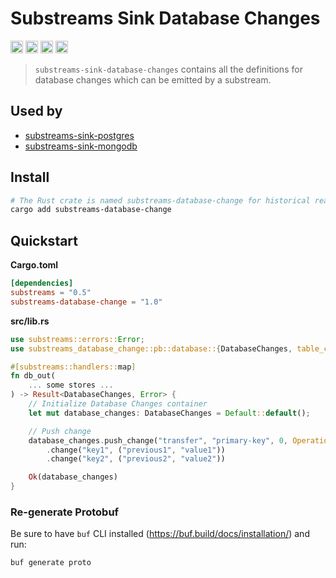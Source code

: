 # Substreams Sink Database Changes

[<img alt="github" src="https://img.shields.io/badge/Github-substreams.database-8da0cb?style=for-the-badge&logo=github" height="20">](https://github.com/streamingfast/substreams-sink-database-changes)
[<img alt="crates.io" src="https://img.shields.io/crates/v/substreams-sink-database-changes.svg?style=for-the-badge&color=fc8d62&logo=rust" height="20">](https://crates.io/crates/substreams-sink-database-changes)
[<img alt="docs.rs" src="https://img.shields.io/badge/docs.rs-substreams.database-66c2a5?style=for-the-badge&labelColor=555555&logo=docs.rs" height="20">](https://docs.rs/substreams-sink-database-changes)
[<img alt="GitHub Workflow Status" src="https://img.shields.io/github/actions/workflow/status/streamingfast/substreams-sink-database-changes/ci.yml?branch=develop&style=for-the-badge" height="20">](https://github.com/streamingfast/substreams-sink-database-changes/actions?query=branch%3Adevelop)

> `substreams-sink-database-changes` contains all the definitions for database changes which can be emitted by a substream.

## Used by

- [substreams-sink-postgres](https://github.com/streamingfast/substreams-sink-postgres)
- [substreams-sink-mongodb](https://github.com/streamingfast/substreams-sink-mongodb)

## Install

```bash
# The Rust crate is named substreams-database-change for historical reasons
cargo add substreams-database-change
```

## Quickstart

**Cargo.toml**

```toml
[dependencies]
substreams = "0.5"
substreams-database-change = "1.0"
```

**src/lib.rs**

```rust
use substreams::errors::Error;
use substreams_database_change::pb::database::{DatabaseChanges, table_change::Operation};

#[substreams::handlers::map]
fn db_out(
    ... some stores ...
) -> Result<DatabaseChanges, Error> {
    // Initialize Database Changes container
    let mut database_changes: DatabaseChanges = Default::default();

    // Push change
    database_changes.push_change("transfer", "primary-key", 0, Operation::Create)
        .change("key1", ("previous1", "value1"))
        .change("key2", ("previous2", "value2"))

    Ok(database_changes)
}
```

### Re-generate Protobuf

Be sure to have `buf` CLI installed (https://buf.build/docs/installation/) and run:

```bash
buf generate proto
```
